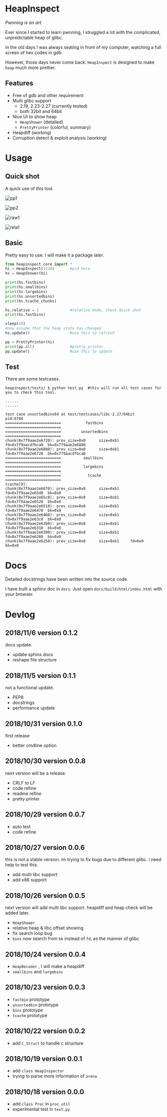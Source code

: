 # HeapInspect

_Pwnning is an art._

Ever since I started to learn pwnning, I struggled a lot with the complicated, unpredictable heap of glibc.

In the old days I was always seating in front of my computer, watching a full screen of hex codes in gdb.

However, those days never come back. `HeapInspect` is designed to make `heap` much more prettier.

## Features

- Free of gdb and other requirement
- Multi glibc support
    - 2.19, 2.23-2.27 (currently tested)
    - both 32bit and 64bit
- Nice UI to show heap
    - `HeapShower` (detailed)
    - `PrettyPrinter` (colorful, summary)
- Heapdiff (working)
- Corruption detect & exploit analysis (working)

# Usage

## Quick shot

A quick use of this tool.

![pp1](img/pp1.png)

![pp2](img/pp2.png)

![raw1](img/raw1.png)

![rela1](img/rela1.png)


## Basic

Pretty easy to use. I will make it a package later.

```python
from heapinspect.core import *
hi = HeapInspect(1234)       #pid here
hs = HeapShower(hi)

print(hs.fastbins)
print(hs.smallbins)
print(hs.largebins)
print(hs.unsortedbins)
print(hs.tcache_chunks)

hs.relative = 1              #relative mode, check Quick shot
print(hs.fastbins)

sleep(10)
#now assume that the heap state has changed
hs.update()                  #use this to refresh

pp = PrettyPrinter(hi)
print(pp.all)                #pretty printer
pp.update()                  #use this to update
```

## Test 

There are some testcases.

```raw
heapinspect/tests/ $ python test.py  #this will run all test cases for you to check this tool.

......
......

test case unsortedbins64 at test/testcases/libc-2.27/64bit
pid:6704
=========================           fastbins           =========================
=========================         unsortedbins         =========================
chunk(0x7f9aae2e6720): prev_size=0x0      size=0xb1     fd=0x7f9aacdfbca0  bk=0x7f9aae2e6880
chunk(0x7f9aae2e6880): prev_size=0x0      size=0xb1     fd=0x7f9aae2e6720  bk=0x7f9aacdfbca0
=========================          smallbins           =========================
=========================          largebins           =========================
=========================            tcache            =========================
tcache[9]:
chunk(0x7f9aae2e6670): prev_size=0x0      size=0xb1     fd=0x7f9aae2e65d0  bk=0x0
chunk(0x7f9aae2e65c0): prev_size=0x0      size=0xb1     fd=0x7f9aae2e6520  bk=0x0
chunk(0x7f9aae2e6510): prev_size=0x0      size=0xb1     fd=0x7f9aae2e6470  bk=0x0
chunk(0x7f9aae2e6460): prev_size=0x0      size=0xb1     fd=0x7f9aae2e63c0  bk=0x0
chunk(0x7f9aae2e63b0): prev_size=0x0      size=0xb1     fd=0x7f9aae2e6310  bk=0x0
chunk(0x7f9aae2e6300): prev_size=0x0      size=0xb1     fd=0x7f9aae2e6260  bk=0x0
chunk(0x7f9aae2e6250): prev_size=0x0      size=0xb1     fd=0x0             bk=0x0
```

# Docs

Detailed docstrings have been written into the source code.

I have built a sphinx doc in `docs`. Just open `docs/build/html/index.html` with your browser.

# Devlog

## 2018/11/6 version 0.1.2

docs update.

- update sphinx docs
- reshape file structure

## 2018/11/5 version 0.1.1

not a functional update.

- PEP8
- docstrings
- performance update

## 2018/10/31 version 0.1.0

first release

- better cmdline option
  
## 2018/10/30 version 0.0.8

next version will be a release.

- CRLF to LF
- code refine
- readme refine
- pretty printer

## 2018/10/29 version 0.0.7

- auto test
- code refine

## 2018/10/27 version 0.0.6

this is not a stable version. im trying to fix bugs due to different glibc. i need help to test this.

- add multi libc support
- add x86 support 

## 2018/10/26 version 0.0.5

next version will add multi libc support. heapdiff and heap check will be added later.

- `HeapShower`
- relative heap & libc offset showing
- fix search loop bug
- `bins` now search from `bk` instead of `fd`, as the manner of glibc

## 2018/10/24 version 0.0.4

- `HeapRecoder` , I will make a heapdiff
- `smallbins` and `largebins`

## 2018/10/23 version 0.0.3

- `fastbin` prototype
- `unsortedbin` prototype
- `bins` prototype
- `tcache` prototype

## 2018/10/22 version 0.0.2

- add `C_Struct` to handle c structure

## 2018/10/19 version 0.0.1

- add `class HeapInspector`
- trying to parse more information of `arena`

## 2018/10/18 version 0.0.0

- add `class Proc` in `proc_util`
- experimental test in `test.py`